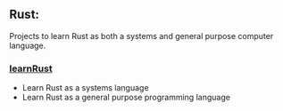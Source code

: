 ## Rust:
Projects to learn Rust as both a systems and general
purpose computer language.

### [learnRust](learnRust)
* Learn Rust as a systems language
* Learn Rust as a general purpose programming language
